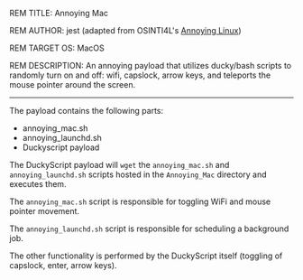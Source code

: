 REM TITLE: Annoying Mac

REM AUTHOR: jest (adapted from OSINTI4L's [Annoying Linux](https://github.com/OSINTI4L/DuckyScript-Payloads/tree/main/Payloads/Annoying_Linux))

REM TARGET OS: MacOS

REM DESCRIPTION: An annoying payload that utilizes ducky/bash scripts to randomly turn on and off: wifi, capslock, arrow keys, and teleports the mouse pointer around the screen.

---

The payload contains the following parts:
- annoying_mac.sh
- annoying_launchd.sh
- Duckyscript payload

The DuckyScript payload will `wget` the `annoying_mac.sh` and `annoying_launchd.sh` scripts hosted in the `Annoying_Mac` directory and executes them. 

The `annoying_mac.sh` script is responsible for toggling WiFi and mouse pointer movement. 

The `annoying_launchd.sh` script is responsible for scheduling a background job.

The other functionality is performed by the DuckyScript itself (toggling of capslock, enter, arrow keys).
